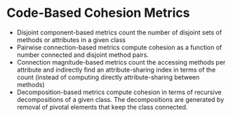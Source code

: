 # Code-Based Cohesion Metrics

- Disjoint component-based metrics count the number of disjoint sets of methods or attributes in a given class
- Pairwise connection-based metrics compute cohesion as a function of number connected and disjoint method pairs.
- Connection magnitude-based metrics count the accessing methods per attribute and indirectly find an attribute-sharing index in terms of the count (instead of computing directly attribute-sharing between methods)
- Decomposition-based metrics compute cohesion in terms of recursive decompositions of a given class. The decompositions are generated by removal of pivotal elements that keep the class connected.